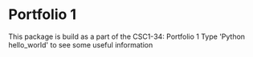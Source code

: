 Portfolio 1
===================

This package is build as a part of the CSC1-34: Portfolio 1
Type 'Python hello_world' to see some useful information
